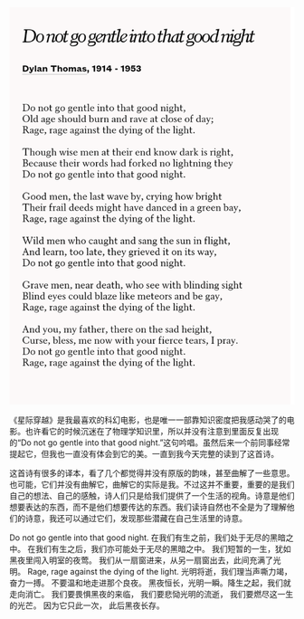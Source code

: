 ![poem](../_vendor/poem.png)

《星际穿越》是我最喜欢的科幻电影，也是唯一一部靠知识密度把我感动哭了的电影。也许看它的时候沉迷在了物理学知识里，所以并没有注意到里面反复出现的“Do not go gentle into that good night.”这句吟唱。虽然后来一个前同事经常提起它，但我也一直没有体会到它的美。一直到我今天完整的读到了这首诗。

这首诗有很多的译本，看了几个都觉得并没有原版的韵味，甚至曲解了一些意思。也可能，它们并没有曲解它，曲解它的实际是我。不过这并不重要，重要的是我们自己的想法、自己的感触，诗人们只是给我们提供了一个生活的视角。诗意是他们想要表达的东西，而不是他们想要传达的东西。我们读诗自然也不全是为了理解他们的诗意，我还可以通过它们，发现那些潜藏在自己生活里的诗意。

Do not go gentle into that good night.
在我们有生之前，我们处于无尽的黑暗之中。
在我们有生之后，我们亦可能处于无尽的黑暗之中。
我们短暂的一生，犹如黑夜里闯入明室的夜莺。
我们从一扇窗进来，从另一扇窗出去，此间充满了光明。
Rage, rage against the dying of the light.
光明将逝，我们理当声嘶力竭，奋力一搏。
不要温和地走进那个良夜。
黑夜恒长，光明一瞬。降生之起，我们就走向消亡。
我们要畏惧黑夜的来临，
我们要悲恸光明的流逝，
我们要燃尽这一生的光芒。
因为它只此一次，
此后黑夜长存。
